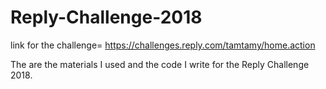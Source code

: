 # Reply-Challenge-2018

link for the challenge= https://challenges.reply.com/tamtamy/home.action

The are the materials I used and the code I write for the Reply Challenge 2018.
